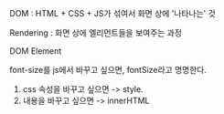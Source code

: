 DOM : HTML + CSS + JS가 섞여서 화면 상에 '나타나는' 것

Rendering : 화면 상에 엘리먼트들을 보여주는 과정

DOM Element

font-size를 js에서 바꾸고 싶으면, fontSize라고 명명한다.

1. css 속성을 바꾸고 싶으면 -> style.
2. 내용을 바꾸고 싶으면 -> innerHTML
